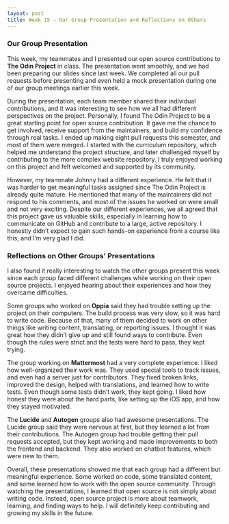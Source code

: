 ```yaml
---
layout: post
title: Week 15 – Our Group Presentation and Reflections on Others
---
```


### Our Group Presentation

This week, my teammates and I presented our open source contributions to **The Odin Project** in class. The presentation went smoothly, and we had been preparing our slides since last week. We completed all our pull requests before presenting and even held a mock presentation during one of our group meetings earlier this week.

<!--more-->

During the presentation, each team member shared their individual contributions, and it was interesting to see how we all had different perspectives on the project. Personally, I found The Odin Project to be a great starting point for open source contribution. It gave me the chance to get involved, receive support from the maintainers, and build my confidence through real tasks. I ended up making eight pull requests this semester, and most of them were merged. I started with the curriculum repository, which helped me understand the project structure, and later challenged myself by contributing to the more complex website repository. I truly enjoyed working on this project and felt welcomed and supported by its community.

However, my teammate Johnny had a different experience. He felt that it was harder to get meaningful tasks assigned since The Odin Project is already quite mature. He mentioned that many of the maintainers did not respond to his comments, and most of the issues he worked on were small and not very exciting. Despite our different experiences, we all agreed that this project gave us valuable skills, especially in learning how to communicate on GitHub and contribute to a large, active repository. I honestly didn’t expect to gain such hands-on experience from a course like this, and I’m very glad I did.

### Reflections on Other Groups’ Presentations

I also found it really interesting to watch the other groups present this week since each group faced different challenges while working on their open source projects. I enjoyed hearing about their experiences and how they overcame difficulties.

Some groups who worked on **Oppia** said they had trouble setting up the project on their computers. The build process was very slow, so it was hard to write code. Because of that, many of them decided to work on other things like writing content, translating, or reporting issues. I thought it was great how they didn’t give up and still found ways to contribute. Even though the rules were strict and the tests were hard to pass, they kept trying.

The group working on **Mattermost** had a very complete experience. I liked how well-organized their work was. They used special tools to track issues, and even had a server just for contributors. They fixed broken links, improved the design, helped with translations, and learned how to write tests. Even though some tests didn’t work, they kept going. I liked how honest they were about the hard parts, like setting up the iOS app, and how they stayed motivated.

The **Lucide** and **Autogen** groups also had awesome presentations. The Lucide group said they were nervous at first, but they learned a lot from their contributions. The Autogen group had trouble getting their pull requests accepted, but they kept working and made improvements to both the frontend and backend. They also worked on chatbot features, which were new to them. 

Overall, these presentations showed me that each group had a different but meaningful experience. Some worked on code, some translated content, and some learned how to work with the open source community. Through watching the presentations, I learned that open source is not simply about writing code. Instead, open source project is more about teamwork, learning, and finding ways to help. I will definitely keep contributing and growing my skills in the future.

